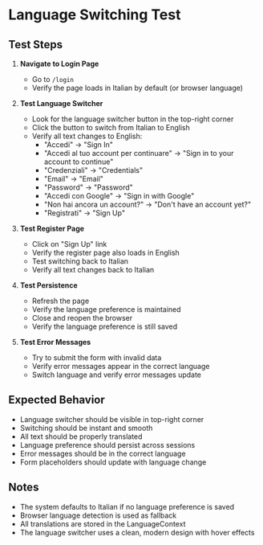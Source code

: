 # Language Switching Test

## Test Steps

1. **Navigate to Login Page**
   - Go to `/login`
   - Verify the page loads in Italian by default (or browser language)

2. **Test Language Switcher**
   - Look for the language switcher button in the top-right corner
   - Click the button to switch from Italian to English
   - Verify all text changes to English:
     - "Accedi" → "Sign In"
     - "Accedi al tuo account per continuare" → "Sign in to your account to continue"
     - "Credenziali" → "Credentials"
     - "Email" → "Email"
     - "Password" → "Password"
     - "Accedi con Google" → "Sign in with Google"
     - "Non hai ancora un account?" → "Don't have an account yet?"
     - "Registrati" → "Sign Up"

3. **Test Register Page**
   - Click on "Sign Up" link
   - Verify the register page also loads in English
   - Test switching back to Italian
   - Verify all text changes back to Italian

4. **Test Persistence**
   - Refresh the page
   - Verify the language preference is maintained
   - Close and reopen the browser
   - Verify the language preference is still saved

5. **Test Error Messages**
   - Try to submit the form with invalid data
   - Verify error messages appear in the correct language
   - Switch language and verify error messages update

## Expected Behavior

- Language switcher should be visible in top-right corner
- Switching should be instant and smooth
- All text should be properly translated
- Language preference should persist across sessions
- Error messages should be in the correct language
- Form placeholders should update with language change

## Notes

- The system defaults to Italian if no language preference is saved
- Browser language detection is used as fallback
- All translations are stored in the LanguageContext
- The language switcher uses a clean, modern design with hover effects
